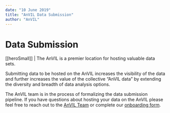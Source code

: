 ```yaml
---
date: "10 June 2019"
title: "AnVIL Data Submission"
author: "AnVIL"
---
```



# Data Submission 

[[heroSmall]]
| The AnVIL is a premier location for hosting valuable data sets. 

Submitting data to be hosted on the AnVIL increases the visibility of the data and further increases the value of the collective “AnVIL data” by extending the diversity and breadth of data analysis options.
 
 The AnVIL team is in the process of formalizing the data submission pipeline. If you have questions about hosting your data on the AnVIL please feel free to reach out to the [AnVIL Team](anvil-project-managers@lists.anvilproject.org) or complete our [onboarding form](https://docs.google.com/forms/d/e/1FAIpQLSe3NViQ8bTkXexqJ7QukcIcSwe1OLlIirScvaP7YXq4TMqa7A/viewform).


